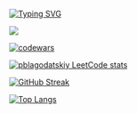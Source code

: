[![Typing SVG](https://readme-typing-svg.herokuapp.com?color=%2336BCF7&lines=My+name+Pasha)](https://git.io/typing-svg)

<div id="header" align=" left">
  <img src="https://media.giphy.com/media/IwAZ6dvvvaTtdI8SD5/giphy.gif?cid=790b7611caybtqf4zg0nu78lsjcft0pa7uu62sp3m0c38jfn&ep=v1_gifs_trending&rid=giphy.gif&ct=g"/>
</div>

[![codewars](https://www.codewars.com/users/username/badges/large)](https://www.codewars.com/users/username)

[![pblagodatskiy LeetCode stats](https://leetcode-stats-six.vercel.app/api?username=pblagodatskiy&theme=dark)](https://github.com/pblagodatskiy/leetcode-stats)

[![GitHub Streak](https://streak-stats.demolab.com/?user=DenverCoder1)](https://git.io/streak-stats)

[![Top Langs](https://github-readme-stats.vercel.app/api/top-langs/?username=anuraghazra&layout=compact)](https://github.com/anuraghazra/github-readme-stats)

<!--
**pblagodatskiy/pblagodatskiy** is a ✨ _special_ ✨ repository because its `README.md` (this file) appears on your GitHub profile.

Here are some ideas to get you started:

- 🔭 I’m currently working on ...
- 🌱 I’m currently learning ...
- 👯 I’m looking to collaborate on ...
- 🤔 I’m looking for help with ...
- 💬 Ask me about ...
- 📫 How to reach me: ...
- 😄 Pronouns: ...
- ⚡ Fun fact: ...
-->

